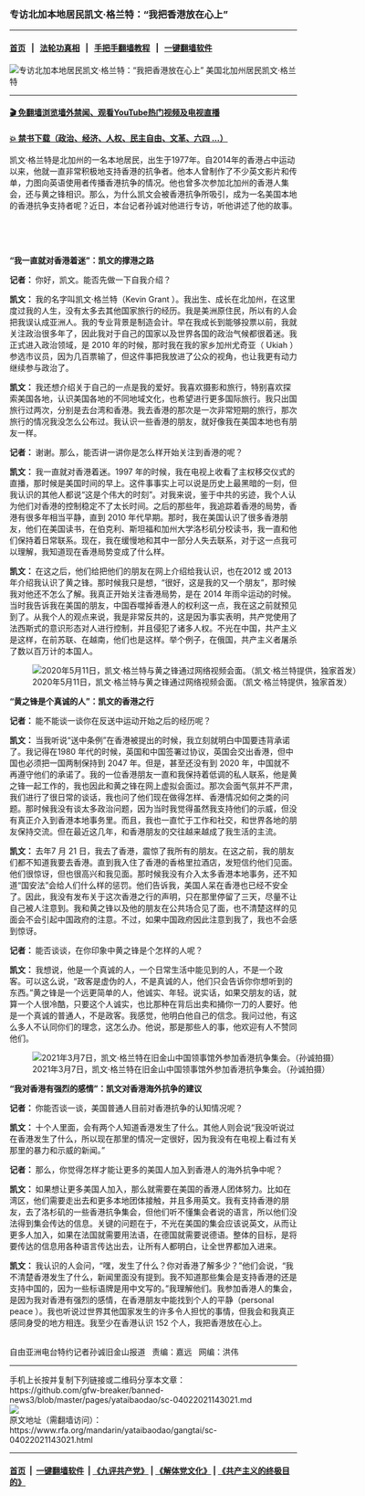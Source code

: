 ### 专访北加本地居民凯文·格兰特：“我把香港放在心上”
------------------------

#### [首页](https://github.com/gfw-breaker/banned-news3/blob/master/README.md) &nbsp;&nbsp;|&nbsp;&nbsp; [法轮功真相](https://github.com/begood0513/basic/blob/master/README.md)  &nbsp;&nbsp;|&nbsp;&nbsp; [手把手翻墙教程](https://github.com/gfw-breaker/guides/wiki)  &nbsp;&nbsp;|&nbsp;&nbsp; [一键翻墙软件](https://github.com/gfw-breaker/nogfw/blob/master/README.md)  



<div id="headerimg">
 <img alt="专访北加本地居民凯文·格兰特：“我把香港放在心上”" src="https://www.rfa.org/mandarin/yataibaodao/gangtai/sc-04022021143021.html/@@images/04755b89-a099-4027-920a-925753c040e0.jpeg" title="专访北加本地居民凯文·格兰特：“我把香港放在心上”"/>
 <span class="lead_image_caption">
  美国北加州居民凯文·格兰特
 </span>
 <!-- zoomattribute -->
</div>

<hr/>


#### [ 🎬  免翻墙浏览墙外禁闻、观看YouTube热门视频及电视直播](https://github.com/gfw-breaker/HelloWorld)

#### [ 💥  禁书下载（政治、经济、人权、民主自由、文革、六四 ...）](https://github.com/gfw-breaker/books/blob/master/README.md)

<div id="storytext">
 <p>
 </p>
 <p>
  凯文·格兰特是北加州的一名本地居民，出生于1977年。自2014年的香港占中运动以来，他就一直非常积极地支持香港的抗争者。他本人曾制作了不少英文影片和传单，力图向英语使用者传播香港抗争的情况。他也曾多次参加北加州的香港人集会，还与黄之锋相识。那么，为什么凯文会被香港抗争所吸引，成为一名美国本地的香港抗争支持者呢？近日，本台记者孙诚对他进行专访，听他讲述了他的故事。
 </p>
 <p>
  <br/>
 </p>
 <p>
  <br/>
 </p>
 <p>
  <strong>
   “我一直就对香港着迷”：凯文的撑港之路
  </strong>
 </p>
 <p>
  <strong>
   记者：
  </strong>
  你好，凯文。能否先做一下自我介绍？
 </p>
 <p>
  <strong>
   凯文：
  </strong>
  我的名字叫凯文·格兰特（Kevin Grant
  <span>
   ）。我出生、成长在北加州，在这里度过我的人生，没有太多去其他国家旅行的经历。我是美洲原住民，所以有的人会把我误认成亚洲人。我的专业背景是制造会计。早在我成长到能够投票以前，我就关注政治很多年了，因此我对于自己的国家以及世界各国的政治气候都很着迷。我正式进入政治领域，是
  </span>
  2010
  <span>
   年的时候，那时我在我的家乡加州尤奇亚（
  </span>
  Ukiah
  <span>
   ）参选市议员，因为几百票输了，但这件事把我放进了公众的视角，也让我更有动力继续参与政治了。
  </span>
 </p>
 <p>
  <strong>
   凯文：
  </strong>
  我还想介绍关于自己的一点是我的爱好。我喜欢摄影和旅行，特别喜欢探索美国各地，认识美国各地的不同地域文化，也希望进行更多国际旅行。我只出国旅行过两次，分别是去台湾和香港。我去香港的那次是一次非常短期的旅行，那次旅行的情况我没怎么公布过。我认识一些香港的朋友，就好像我在美国本地也有朋友一样。
 </p>
 <p>
  <strong>
   记者：
  </strong>
  谢谢。那么，能否讲一讲你是怎么样开始关注到香港的呢？
 </p>
 <p>
  <strong>
   凯文：
  </strong>
  我一直就对香港着迷。1997
  <span>
   年的时候，我在电视上收看了主权移交仪式的直播，那时候是美国时间的早上。这件事事实上可以说是历史上最黑暗的一刻，但我认识的其他人都说“这是个伟大的时刻”。对我来说，鉴于中共的劣迹，我个人认为他们对香港的控制稳定不了太长时间。之后的那些年，我追踪着香港的局势，香港有很多年相当平静，直到
  </span>
  2010
  <span>
   年代早期。那时，我在美国认识了很多香港朋友，他们在美国读书，在伯克利、斯坦福和加州大学洛杉矶分校读书，我一直和他们保持着日常联系。现在，我在缓慢地和其中一部分人失去联系，对于这一点我可以理解，我知道现在香港局势变成了什么样。
  </span>
 </p>
 <p>
  <strong>
   凯文：
  </strong>
  在这之后，他们给把他们的朋友在网上介绍给我认识，也在2012
  <span>
   或
  </span>
  2013
  <span>
   年介绍我认识了黄之锋。那时候我只是想，“很好，这是我的又一个朋友”，那时候我对他还不怎么了解。我真正开始关注香港局势，是在
  </span>
  2014
  <span>
   年雨伞运动的时候。当时我告诉我在美国的朋友，中国吞噬掉香港人的权利这一点，我在这之前就预见到了。从我个人的观点来说，我是非常反共的，这是因为事实表明，共产党使用了法西斯式的意识形态对人进行控制，并且侵犯了诸多人权。不光在中国，共产主义是这样，在前苏联、在越南，他们也是这样。举个例子，在俄国，共产主义者屠杀了数以百万计的本国人。
  </span>
 </p>
 <p>
  <span>
   <figure class="image-richtext image-inline captioned" style="width:620px;">
    <img alt="2020年5月11日，凯文·格兰特与黄之锋通过网络视频会面。（凯文·格兰特提供，独家首发）" src="https://www.rfa.org/mandarin/yataibaodao/gangtai/sc-04022021143021.html/m0402-sc2.jpg/@@images/014a8d27-2ebb-4699-bb75-87b1eac6d3fb.jpeg" title="M0402-SC2.jpg"/>
    <figcaption class="image-caption">
     2020年5月11日，凯文·格兰特与黄之锋通过网络视频会面。（凯文·格兰特提供，独家首发）
    </figcaption>
    <small>
    </small>
   </figure>
  </span>
 </p>
 <p>
  <strong>
   “黄之锋是个真诚的人”：凯文的香港之行
  </strong>
 </p>
 <p>
  <strong>
   记者：
  </strong>
  能不能谈一谈你在反送中运动开始之后的经历呢？
 </p>
 <p>
  <strong>
   凯文：
  </strong>
  当我听说“送中条例”在香港被提出的时候，我立刻就明白中国要违背承诺了。我记得在1980
  <span>
   年代的时候，英国和中国签署过协议，英国会交出香港，但中国也必须把一国两制保持到
  </span>
  2047
  <span>
   年。但是，甚至还没有到
  </span>
  2020
  <span>
   年，中国就不再遵守他们的承诺了。我的一位香港朋友一直和我保持着低调的私人联系，他是黄之锋一起工作的，我也因此和黄之锋在网上虚拟会面过。那次会面气氛并不严肃，我们进行了很日常的谈话，我也问了他们现在做得怎样、香港情况如何之类的问题。那时候我没有谈太多政治问题，因为当时我觉得虽然我支持他们的示威，但没有真正介入到香港本地事务里。而且，我也一直忙于工作和社交，和世界各地的朋友保持交流。但在最近这几年，和香港朋友的交往越来越成了我生活的主流。
  </span>
 </p>
 <p>
  <strong>
   凯文：
  </strong>
  去年7
  <span>
   月
  </span>
  21
  <span>
   日，我去了香港，震惊了我所有的朋友。在这之前，我的朋友们都不知道我要去香港。直到我入住了香港的香格里拉酒店，发短信约他们见面。他们很惊讶，但也很高兴和我见面。那时候我没有介入太多香港本地事务，还不知道“国安法”会给人们什么样的惩罚。他们告诉我，美国人呆在香港也已经不安全了。因此，我没有发布关于这次香港之行的声明，只在那里停留了三天，尽量不让自己被人注意到。我和黄之锋以及他的朋友在公共场合见了面，也不清楚这样的见面会不会引起中国政府的注意。不过，如果中国政府因此注意到我了，我也不会感到惊讶。
  </span>
 </p>
 <p>
  <strong>
   记者：
  </strong>
  能否谈谈，在你印象中黄之锋是个怎样的人呢？
 </p>
 <p>
  <strong>
   凯文：
  </strong>
  我想说，他是一个真诚的人，一个日常生活中能见到的人，不是一个政客。可以这么说，“政客是虚伪的人，不是真诚的人，他们只会告诉你你想听到的东西。”黄之锋是一个远更简单的人，他诚实、年轻。说实话，如果交朋友的话，就算一个人很冷酷，只要这个人诚实，也比那种在背后出卖和捅你一刀的人要好。他是一个真诚的普通人，不是政客。我感觉，他明白他自己的信念。我问过他，有这么多人不认同你们的理念，这怎么办。他说，那是那些人的事，他欢迎有人不赞同他们。
 </p>
 <p>
  <figure class="image-richtext image-inline captioned" style="width:620px;">
   <img alt="2021年3月7日，凯文·格兰特在旧金山中国领事馆外参加香港抗争集会。（孙诚拍摄）" src="https://www.rfa.org/mandarin/yataibaodao/gangtai/sc-04022021143021.html/m0402-sc4.jpg/@@images/e5f8f246-5a6c-4838-b4c3-6942c5e777ab.jpeg" title="M0402-SC4.jpg"/>
   <figcaption class="image-caption">
    2021年3月7日，凯文·格兰特在旧金山中国领事馆外参加香港抗争集会。（孙诚拍摄）
   </figcaption>
   <small>
   </small>
  </figure>
 </p>
 <p>
  <strong>
   “我对香港有强烈的感情”：凯文对香港海外抗争的建议
  </strong>
 </p>
 <p>
  <strong>
   记者：
  </strong>
  你能否谈一谈，美国普通人目前对香港抗争的认知情况呢？
 </p>
 <p>
  <strong>
   凯文：
  </strong>
  十个人里面，会有两个人知道香港发生了什么。其他人则会说“我没听说过在香港发生了什么，所以现在那里的情况一定很好，因为我没有在电视上看过有关那里的暴力和示威的新闻。”
 </p>
 <p>
  <strong>
   记者：
  </strong>
  那么，你觉得怎样才能让更多的美国人加入到香港人的海外抗争中呢？
 </p>
 <p>
  <strong>
   凯文：
  </strong>
  如果想让更多美国人加入，那么就需要在美国的香港人团体努力。比如在湾区，他们需要走出去和更多本地团体接触，并且多用英文。我有支持香港的朋友，去了洛杉矶的一些香港抗争集会，但他们听不懂集会者说的语言，所以他们没法得到集会传达的信息。关键的问题在于，不光在美国的集会应该说英文，从而让更多人加入，如果在法国就需要用法语，在德国就需要说德语。整体的目标，是将要传达的信息用各种语言传达出去，让所有人都明白，让全世界都加入进来。
 </p>
 <p>
  <strong>
   凯文：
  </strong>
  我认识的人会问，“嘿，发生了什么？你对香港了解多少？”他们会说，“我不清楚香港发生了什么，新闻里面没有提到。我不知道那些集会是支持香港的还是支持中国的，因为一些标语牌是用中文写的。”我理解他们。我参加香港人的集会，是因为我对香港有强烈的感情，在香港朋友中能找到个人的平静（personal peace
  <span>
   ）。我也听说过世界其他国家发生的许多令人担忧的事情，但我会和我真正感同身受的地方相连。我至少在香港认识
  </span>
  152
  <span>
   个人，我把香港放在心上。
   <p>
    <br/>
    自由亚洲电台特约记者孙诚旧金山报道   责编：嘉远   网编：洪伟
   </p>
  </span>
 </p>
</div>

<hr/>
手机上长按并复制下列链接或二维码分享本文章：<br/>
https://github.com/gfw-breaker/banned-news3/blob/master/pages/yataibaodao/sc-04022021143021.md <br/>
<a href='https://github.com/gfw-breaker/banned-news3/blob/master/pages/yataibaodao/sc-04022021143021.md'><img src='https://github.com/gfw-breaker/banned-news3/blob/master/pages/yataibaodao/sc-04022021143021.md.png'/></a> <br/>
原文地址（需翻墙访问）：https://www.rfa.org/mandarin/yataibaodao/gangtai/sc-04022021143021.html


------------------------
#### [首页](https://github.com/gfw-breaker/banned-news3/blob/master/README.md) &nbsp;|&nbsp; [一键翻墙软件](https://github.com/gfw-breaker/nogfw/blob/master/README.md) &nbsp;| [《九评共产党》](https://github.com/gfw-breaker/9ping.md/blob/master/README.md#九评之一评共产党是什么) | [《解体党文化》](https://github.com/gfw-breaker/jtdwh.md/blob/master/README.md) | [《共产主义的终极目的》](https://github.com/gfw-breaker/gczydzjmd.md/blob/master/README.md)


<img src='http://gfw-breaker.win/banned-news3/pages/yataibaodao/sc-04022021143021.md' width='0px' height='0px'/>
